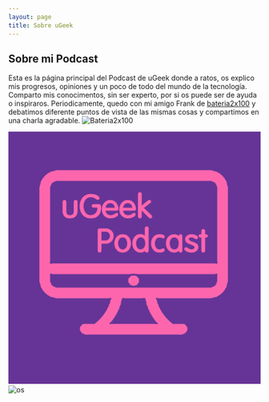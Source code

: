 ```yaml
---
layout: page
title: Sobre uGeek
---
```

## Sobre mi Podcast



Esta es la página principal del Podcast de uGeek donde a ratos, os explico mis progresos, opiniones y un poco de todo del mundo de la tecnología. Comparto mis conocimentos, sin ser experto, por si os puede ser de ayuda o inspiraros. Periodicamente, quedo con mi amigo Frank de [bateria2x100](https://feedpress.me/bateria2x100) y debatimos diferente puntos de vista de las mismas cosas y compartimos en una charla agradable.
![Bateria2x100](/bateria2x100.jpg)


![uGeek](img/ugeek.png "uGeek")
![os](osi_standard_logo.png)
